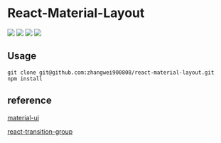 # React-Material-Layout

![](http://cdn.awbeci.com/images/awbeci-xyz/blog/react-material-layout-1.png)
![](http://cdn.awbeci.com/images/awbeci-xyz/blog/react-material-layout-2.png)
![](http://cdn.awbeci.com/images/awbeci-xyz/blog/react-material-layout-3.png)
![](http://cdn.awbeci.com/images/awbeci-xyz/blog/react-material-layout-4.png)

## Usage

```
git clone git@github.com:zhangwei900808/react-material-layout.git
npm install
```


## reference


[material-ui](https://github.com/callemall/material-ui)

[react-transition-group](https://github.com/reactjs/react-transition-group)
